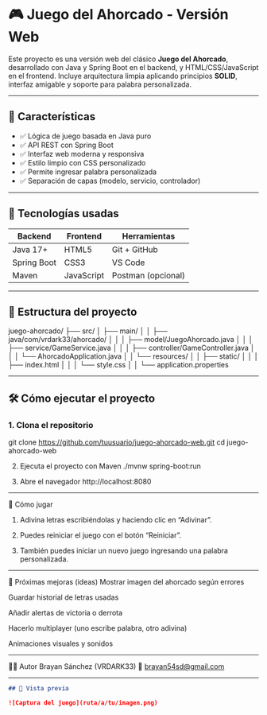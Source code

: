 # 🎮 Juego del Ahorcado - Versión Web

Este proyecto es una versión web del clásico **Juego del Ahorcado**, desarrollado con Java y Spring Boot en el backend, y HTML/CSS/JavaScript en el frontend. Incluye arquitectura limpia aplicando principios **SOLID**, interfaz amigable y soporte para palabra personalizada.

---

## 🚀 Características

- ✅ Lógica de juego basada en Java puro
- ✅ API REST con Spring Boot
- ✅ Interfaz web moderna y responsiva
- ✅ Estilo limpio con CSS personalizado
- ✅ Permite ingresar palabra personalizada
- ✅ Separación de capas (modelo, servicio, controlador)

---

## 🧠 Tecnologías usadas

| Backend        | Frontend     | Herramientas    |
|----------------|--------------|-----------------|
| Java 17+       | HTML5        | Git + GitHub    |
| Spring Boot    | CSS3         | VS Code         |
| Maven          | JavaScript   | Postman (opcional) |

---

## 📁 Estructura del proyecto

juego-ahorcado/
├── src/
│ ├── main/
│ │ ├── java/com/vrdark33/ahorcado/
│ │ │ ├── model/JuegoAhorcado.java
│ │ │ ├── service/GameService.java
│ │ │ ├── controller/GameController.java
│ │ │ └── AhorcadoApplication.java
│ │ └── resources/
│ │ ├── static/
│ │ │ ├── index.html
│ │ │ └── style.css
│ │ └── application.properties

---

## 🛠️ Cómo ejecutar el proyecto

### 1. Clona el repositorio

git clone https://github.com/tuusuario/juego-ahorcado-web.git
cd juego-ahorcado-web

2. Ejecuta el proyecto con Maven
./mvnw spring-boot:run

3. Abre el navegador
http://localhost:8080

---

🧪 Cómo jugar
1. Adivina letras escribiéndolas y haciendo clic en “Adivinar”.

2. Puedes reiniciar el juego con el botón “Reiniciar”.

3. También puedes iniciar un nuevo juego ingresando una palabra personalizada.
   
---

🎯 Próximas mejoras (ideas)
Mostrar imagen del ahorcado según errores

Guardar historial de letras usadas

Añadir alertas de victoria o derrota

Hacerlo multiplayer (uno escribe palabra, otro adivina)

Animaciones visuales y sonidos

---

👨‍💻 Autor
Brayan Sánchez (VRDARK33)
📧 brayan54sd@gmail.com


---

```markdown
## 📸 Vista previa

![Captura del juego](ruta/a/tu/imagen.png)


